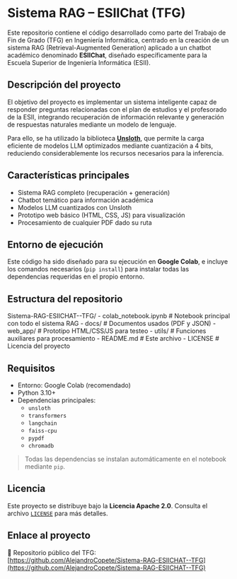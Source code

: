 # Sistema RAG – ESIIChat (TFG)

Este repositorio contiene el código desarrollado como parte del Trabajo de Fin de Grado (TFG) en Ingeniería Informática, centrado en la creación de un sistema RAG (Retrieval-Augmented Generation) aplicado a un chatbot académico denominado **ESIIChat**, diseñado específicamente para la Escuela Superior de Ingeniería Informática (ESII).

## Descripción del proyecto

El objetivo del proyecto es implementar un sistema inteligente capaz de responder preguntas relacionadas con el plan de estudios y el profesorado de la ESII, integrando recuperación de información relevante y generación de respuestas naturales mediante un modelo de lenguaje.

Para ello, se ha utilizado la biblioteca **[Unsloth](https://github.com/unslothai/unsloth)**, que permite la carga eficiente de modelos LLM optimizados mediante cuantización a 4 bits, reduciendo considerablemente los recursos necesarios para la inferencia.

## Características principales

- Sistema RAG completo (recuperación + generación)
- Chatbot temático para información académica
- Modelos LLM cuantizados con Unsloth
- Prototipo web básico (HTML, CSS, JS) para visualización
- Procesamiento de cualquier PDF dado su ruta

## Entorno de ejecución

Este código ha sido diseñado para su ejecución en **Google Colab**, e incluye los comandos necesarios (`pip install`) para instalar todas las dependencias requeridas en el propio entorno.

## Estructura del repositorio

Sistema-RAG-ESIICHAT--TFG/
    - colab_notebook.ipynb # Notebook principal con todo el sistema RAG
    - docs/ # Documentos usados (PDF y JSON)
    - web_app/ # Prototipo HTML/CSS/JS para testeo
    - utils/ # Funciones auxiliares para procesamiento
    - README.md # Este archivo
    - LICENSE # Licencia del proyecto

## Requisitos

- Entorno: Google Colab (recomendado)
- Python 3.10+
- Dependencias principales:
  - `unsloth`
  - `transformers`
  - `langchain`
  - `faiss-cpu`
  - `pypdf`
  - `chromadb`

> Todas las dependencias se instalan automáticamente en el notebook mediante `pip`.

## Licencia

Este proyecto se distribuye bajo la **Licencia Apache 2.0**. Consulta el archivo [`LICENSE`](./LICENSE) para más detalles.

## Enlace al proyecto

📂 Repositorio público del TFG:  
[https://github.com/AlejandroCopete/Sistema-RAG-ESIICHAT--TFG](https://github.com/AlejandroCopete/Sistema-RAG-ESIICHAT--TFG)
